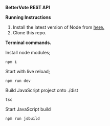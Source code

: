 **BetterVote REST API**


**Running Instructions**

 1. Install the latest version of Node from [here.](https://nodejs.dev/download/)
 2. Clone this repo.

**Terminal commands.**

Install node modules;

    npm i
Start with live reload;

    npm run dev

Build JavaScript project onto ./dist

    tsc
Start JavaScript build

    npm run jsbuild
